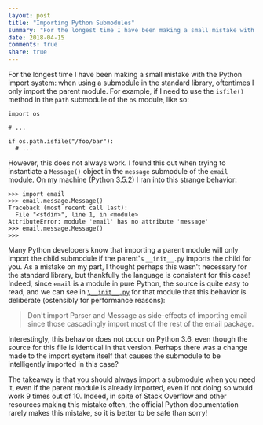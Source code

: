 ```yaml
---
layout: post
title: "Importing Python Submodules"
summary: "For the longest time I have been making a small mistake with the Python import system"
date: 2018-04-15
comments: true
share: true
---
```


For the longest time I have been making a small mistake with the Python import system: when using a submodule in the standard library, oftentimes I only import the parent module. For example, if I need to use the `isfile()` method in the `path` submodule of the `os` module, like so:

```python3
import os

# ...

if os.path.isfile("/foo/bar"):
  # ...
```

However, this does not always work. I found this out when trying to instantiate a `Message()` object in the `message` submodule of the `email` module. On my machine (Python 3.5.2) I ran into this strange behavior:

```
>>> import email
>>> email.message.Message()
Traceback (most recent call last):
  File "<stdin>", line 1, in <module>
AttributeError: module 'email' has no attribute 'message'
>>> email.message.Message()
>>>
```

Many Python developers know that importing a parent module will only import the child submodule if the parent's `__init__.py` imports the child for you. As a mistake on my part, I thought perhaps this wasn't necessary for the standard library, but thankfully the language is consistent for this case! Indeed, since `email` is a module in pure Python, the source is quite easy to read, and we can see in [`\__init__.py`](https://github.com/python/cpython/blob/master/Lib/email/__init__.py) for that module that this behavior is deliberate (ostensibly for performance reasons):

> Don't import Parser and Message as side-effects of importing email since those cascadingly import most of the rest of the email package.

Interestingly, this behavior does not occur on Python 3.6, even though the source for this file is identical in that version. Perhaps there was a change made to the import system itself that causes the submodule to be intelligently imported in this case?

The takeaway is that you should always import a submodule when you need it, even if the parent module is already imported, even if not doing so would work 9 times out of 10. Indeed, in spite of Stack Overflow and other resources making this mistake often, the official Python documentation rarely makes this mistake, so it is better to be safe than sorry!
